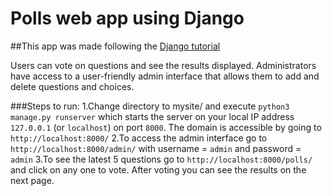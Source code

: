# Polls web app using Django

##This app was made following the [Django tutorial](https://docs.djangoproject.com/en/2.1/intro/tutorial01/)

Users can vote on questions and see the results displayed. Administrators have access to a user-friendly admin interface that allows them to add and delete questions and choices.

###Steps to run:
1.Change directory to mysite/ and execute `python3 manage.py runserver` which starts the server on your local IP address `127.0.0.1` (or `localhost`) on port `8000`. The domain is accessible by 
going to `http://localhost:8000/`
2.To access the admin interface go to `http://localhost:8000/admin/` with username = `admin` and password = `admin`
3.To see the latest 5 questions go to `http://localhost:8000/polls/` and click on any one to vote. After voting you can see the results on the next page.
